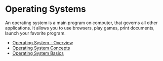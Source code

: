 # Operating Systems

An operating system is a main program on computer, that governs all other applications. It allows you to use browsers, play games, print documents, launch your favorite program.

- [Operating System - Overview](https://www.tutorialspoint.com/operating_system/os_overview.htm)
- [Operating System Concepts](https://codex.cs.yale.edu/avi/os-book/OS10/index.html)
- [Operating System Basics ](https://www.youtube.com/watch?v=9GDX-IyZ_C8)
